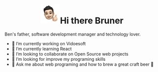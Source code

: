 <h1 align="center"><img src="./brn_64.png" style="width:64px;height:64px;">Hi there Bruner </h1>

Ben's father, software development manager and technology lover.

- 🔭 I’m currently working on Vidoesoft
- 🌱 I’m currently learning React
- 👯 I’m looking to collaborate on Open Source web projects
- 🤔 I’m looking for improve my programing skills
- 💬 Ask me about web programing and how to brew a great craft beer 🍺
